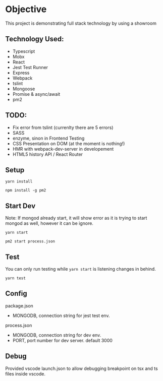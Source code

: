 # Objective

This project is demonstrating full stack technology by using a showroom

## Technology Used:
- Typescript
- Mobx
- React
- Jest Test Runner
- Express
- Webpack
- tslint
- Mongoose
- Promise & async/await
- pm2

## TODO:
- Fix error from tslint (currenlty there are 5 errors)
- SASS
- enzyme, sinon in Frontend Testing
- CSS Presentation on DOM (at the moment is nothing!)
- HMR with webpack-dev-server in developement
- HTML5 history API / React Router

## Setup
`yarn install`

`npm install -g pm2`

## Start Dev
Note: If mongod already start, it will show error as it is trying to start mongod as well, however it can be ignore.

`yarn start`

`pm2 start process.json`

## Test
You can only run testing while `yarn start` is listening changes in behind.

`yarn test`

## Config
package.json
- MONGODB, connection string for jest test env.

process.json
- MONGODB, connection string for dev env.
- PORT, port number for dev server. default 3000

## Debug
Provided vscode launch.json to allow debugging breakpoint on tsx and ts files inside vscode.

